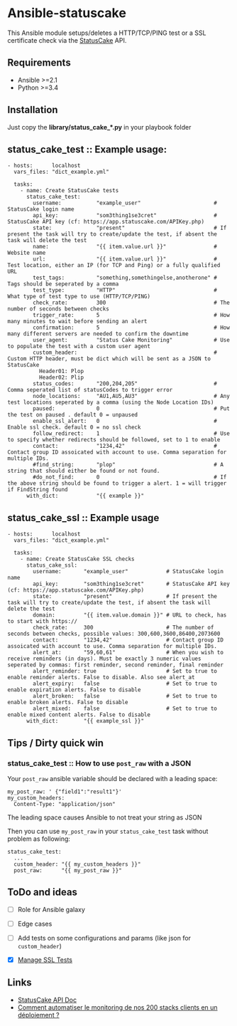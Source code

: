 # Ansible-statuscake

This Ansible module setups/deletes a HTTP/TCP/PING test or a SSL certificate check via the [StatusCake](https://www.statuscake.com) API.

## Requirements

* Ansible >=2.1
* Python >=3.4

## Installation

Just copy the **library/status_cake_*.py** in your playbook folder

## status_cake_test :: Example usage:

```
- hosts:      localhost
  vars_files: "dict_example.yml"

  tasks:
    - name: Create StatusCake tests
      status_cake_test:
        username:           "example_user"                       # StatusCake login name
        api_key:            "som3thing1se3cret"                  # StatusCake API key (cf: https://app.statuscake.com/APIKey.php)
        state:              "present"                            # If present the task will try to create/update the test, if absent the task will delete the test
        name:               "{{ item.value.url }}"               # Website name
        url:                "{{ item.value.url }}"               # Test location, either an IP (for TCP and Ping) or a fully qualified URL
        test_tags:          "something,somethingelse,anotherone" # Tags should be seperated by a comma
        test_type:          "HTTP"                               # What type of test type to use (HTTP/TCP/PING)
        check_rate:         300                                  # The number of seconds between checks
        trigger_rate:       5                                    # How many minutes to wait before sending an alert
        confirmation:       5                                    # How many different servers are needed to confirm the downtime
        user_agent:         "Status Cake Monitoring"             # Use to populate the test with a custom user agent
        custom_header:                                           # Custom HTTP header, must be dict which will be sent as a JSON to StatusCake
          Header01: Plop
          Header02: Plip
        status_codes:       "200,204,205"                        # Comma seperated list of statusCodes to trigger error
        node_locations:     "AU1,AU5,AU3"                        # Any test locations seperated by a comma (using the Node Location IDs)
        paused:             0                                    # Put the test on paused . default 0 = unpaused
        enable_ssl_alert:   0                                    # Enable ssl check. default 0 = no ssl check
        follow_redirect:    1                                    # Use to specify whether redirects should be followed, set to 1 to enable
        contact:            "1234,42"                            # Contact group ID assoicated with account to use. Comma separation for multiple IDs.
        #find_string:       "plop"                               # A string that should either be found or not found.
        #do_not_find:       0                                    # If the above string should be found to trigger a alert. 1 = will trigger if FindString found
      with_dict:            "{{ example }}"
```

## status_cake_ssl :: Example usage

```
- hosts:      localhost
  vars_files: "dict_example.yml"

  tasks:
    - name: Create StatusCake SSL checks
      status_cake_ssl:
        username:       "example_user"            # StatusCake login name
        api_key:        "som3thing1se3cret"       # StatusCake API key (cf: https://app.statuscake.com/APIKey.php)
        state:          "present"                 # If present the task will try to create/update the test, if absent the task will delete the test
        domain:         "{{ item.value.domain }}" # URL to check, has to start with https://
        check_rate:     300                       # The number of seconds between checks, possible values: 300,600,3600,86400,2073600
        contact:        "1234,42"                 # Contact group ID assoicated with account to use. Comma separation for multiple IDs.
        alert_at:       "59,60,61"                # When you wish to receive reminders (in days). Must be exactly 3 numeric values seperated by commas: first reminder, second reminder, final reminder
        alert_reminder: true                      # Set to true to enable reminder alerts. False to disable. Also see alert_at
        alert_expiry:   false                     # Set to true to enable expiration alerts. False to disable
        alert_broken:   false                     # Set to true to enable broken alerts. False to disable
        alert_mixed:    false                     # Set to true to enable mixed content alerts. False to disable
      with_dict:        "{{ example_ssl }}"
```


## Tips / Dirty quick win

### status_cake_test :: How to use `post_raw` with a JSON

Your `post_raw` ansible variable should be declared with a leading space:

```
my_post_raw: ' {"field1":"result1"}'
my_custom_headers:
  Content-Type: "application/json"
```

The leading space causes Ansible to not treat your string as JSON

Then you can use `my_post_raw` in your `status_cake_test` task without problem as following:

```
status_cake_test:
  ...
  custom_header: "{{ my_custom_headers }}"
  post_raw:      "{{ my_post_raw }}"
```


## ToDo and ideas

- [ ] Role for Ansible galaxy
- [ ] Edge cases
- [ ] Add tests on some configurations and params (like json for `custom_header`)
- [x] [Manage SSL Tests](https://github.com/labynocle/ansible-statuscake/issues/5)


## Links

* [StatusCake API Doc](https://www.statuscake.com/api/Tests/Updating%20Inserting%20and%20Deleting%20Tests.md)
* [Comment automatiser le monitoring de nos 200 stacks clients en un déploiement ?](https://toucantoco.com/en/tech-blog/tech/ansible_monitoring)
